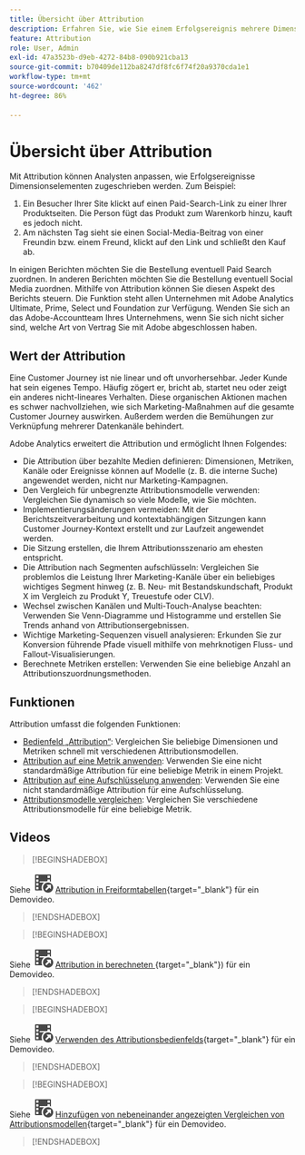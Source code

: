 ```yaml
---
title: Übersicht über Attribution
description: Erfahren Sie, wie Sie einem Erfolgsereignis mehrere Dimensionselemente zuordnen können.
feature: Attribution
role: User, Admin
exl-id: 47a3523b-d9eb-4272-84b8-090b921cba13
source-git-commit: b70409de112ba8247df8fc6f74f20a9370cda1e1
workflow-type: tm+mt
source-wordcount: '462'
ht-degree: 86%

---
```


# Übersicht über Attribution

Mit Attribution können Analysten anpassen, wie Erfolgsereignisse Dimensionselementen zugeschrieben werden. Zum Beispiel:

1. Ein Besucher Ihrer Site klickt auf einen Paid-Search-Link zu einer Ihrer Produktseiten. Die Person fügt das Produkt zum Warenkorb hinzu, kauft es jedoch nicht.
2. Am nächsten Tag sieht sie einen Social-Media-Beitrag von einer Freundin bzw. einem Freund, klickt auf den Link und schließt den Kauf ab.

In einigen Berichten möchten Sie die Bestellung eventuell Paid Search zuordnen. In anderen Berichten möchten Sie die Bestellung eventuell Social Media zuordnen. Mithilfe von Attribution können Sie diesen Aspekt des Berichts steuern. Die Funktion steht allen Unternehmen mit Adobe Analytics Ultimate, Prime, Select und Foundation zur Verfügung. Wenden Sie sich an das Adobe-Accountteam Ihres Unternehmens, wenn Sie sich nicht sicher sind, welche Art von Vertrag Sie mit Adobe abgeschlossen haben.

## Wert der Attribution

Eine Customer Journey ist nie linear und oft unvorhersehbar. Jeder Kunde hat sein eigenes Tempo. Häufig zögert er, bricht ab, startet neu oder zeigt ein anderes nicht-lineares Verhalten. Diese organischen Aktionen machen es schwer nachvollziehen, wie sich Marketing-Maßnahmen auf die gesamte Customer Journey auswirken. Außerdem werden die Bemühungen zur Verknüpfung mehrerer Datenkanäle behindert.

<!--
![Attribution problem](assets/attribution_iq_problem.png)
-->

Adobe Analytics erweitert die Attribution und ermöglicht Ihnen Folgendes:

* Die Attribution über bezahlte Medien definieren: Dimensionen, Metriken, Kanäle oder Ereignisse können auf Modelle (z. B. die interne Suche) angewendet werden, nicht nur Marketing-Kampagnen.
* Den Vergleich für unbegrenzte Attributionsmodelle verwenden: Vergleichen Sie dynamisch so viele Modelle, wie Sie möchten.
* Implementierungsänderungen vermeiden: Mit der Berichtszeitverarbeitung und kontextabhängigen Sitzungen kann Customer Journey-Kontext erstellt und zur Laufzeit angewendet werden.
* Die Sitzung erstellen, die Ihrem Attributionsszenario am ehesten entspricht.
* Die Attribution nach Segmenten aufschlüsseln: Vergleichen Sie problemlos die Leistung Ihrer Marketing-Kanäle über ein beliebiges wichtiges Segment hinweg (z. B. Neu- mit Bestandskundschaft, Produkt X im Vergleich zu Produkt Y, Treuestufe oder CLV).
* Wechsel zwischen Kanälen und Multi-Touch-Analyse beachten: Verwenden Sie Venn-Diagramme und Histogramme und erstellen Sie Trends anhand von Attributionsergebnissen.
* Wichtige Marketing-Sequenzen visuell analysieren: Erkunden Sie zur Konversion führende Pfade visuell mithilfe von mehrknotigen Fluss- und Fallout-Visualisierungen.
* Berechnete Metriken erstellen: Verwenden Sie eine beliebige Anzahl an Attributionszuordnungsmethoden.

## Funktionen

Attribution umfasst die folgenden Funktionen:

* [Bedienfeld „Attribution“](/help/analysis-workspace/c-panels/attribution.md): Vergleichen Sie beliebige Dimensionen und Metriken schnell mit verschiedenen Attributionsmodellen.
* [Attribution auf eine Metrik anwenden](/help/analysis-workspace/visualizations/freeform-table/column-row-settings/column-settings.md): Verwenden Sie eine nicht standardmäßige Attribution für eine beliebige Metrik in einem Projekt.
* [Attribution auf eine Aufschlüsselung anwenden](/help/components/dimensions/t-breakdown-fa.md#apply-attribution-models-to-breakdowns): Verwenden Sie eine nicht standardmäßige Attribution für eine Aufschlüsselung.
* [Attributionsmodelle vergleichen](/help/components/apply-create-metrics.md#compare-metrics-with-different-attribution-models): Vergleichen Sie verschiedene Attributionsmodelle für eine beliebige Metrik.

## Videos


>[!BEGINSHADEBOX]

Siehe ![VideoCheckedOut](/help/assets/icons/VideoCheckedOut.svg) [Attribution in Freiformtabellen](https://video.tv.adobe.com/v/23136?quality=12&learn=on){target="_blank"} für ein Demovideo.

>[!ENDSHADEBOX]


>[!BEGINSHADEBOX]

Siehe ![VideoCheckedOut](/help/assets/icons/VideoCheckedOut.svg) [Attribution in berechneten ](https://video.tv.adobe.com/v/23140?quality=12&learn=on){target="_blank"}) für ein Demovideo.

>[!ENDSHADEBOX]


>[!BEGINSHADEBOX]

Siehe ![VideoCheckedOut](/help/assets/icons/VideoCheckedOut.svg) [Verwenden des Attributionsbedienfelds](https://video.tv.adobe.com/v/23139?quality=12&learn=on){target="_blank"} für ein Demovideo.

>[!ENDSHADEBOX]


>[!BEGINSHADEBOX]

Siehe ![VideoCheckedOut](/help/assets/icons/VideoCheckedOut.svg) [Hinzufügen von nebeneinander angezeigten Vergleichen von Attributionsmodellen](https://video.tv.adobe.com/v/23651?quality=12&learn=on){target="_blank"} für ein Demovideo.

>[!ENDSHADEBOX]

